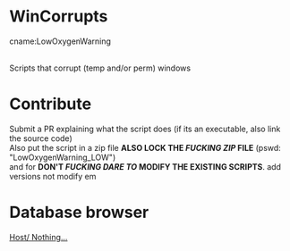 # WinCorrupts

cname:LowOxygenWarning<br><br>

Scripts that corrupt (temp and/or perm) windows

# Contribute

Submit a PR explaining what the script does (if its an executable, also link the source code)<br>
Also put the script in a zip file **ALSO LOCK THE _FUCKING ZIP_ FILE** (pswd: "LowOxygenWarning_LOW")<br>
and for **DON'T _FUCKING DARE TO_ MODIFY THE EXISTING SCRIPTS**. add versions not modify em

# Database browser

[Host/                                Nothing...](https://github.com/Mr-Death-Force-specialChat/WinCorrupts)
